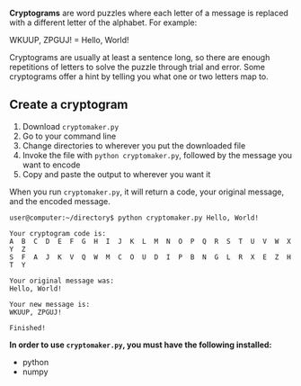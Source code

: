 **Cryptograms** are word puzzles where each letter of a message is replaced with a different letter of the alphabet. For example:

WKUUP, ZPGUJ! = Hello, World!

Cryptograms are usually at least a sentence long, so there are enough repetitions of letters to solve the puzzle through trial and error. Some cryptograms offer a hint by telling you what one or two letters map to.

## Create a cryptogram
1. Download `cryptomaker.py`
2. Go to your command line
3. Change directories to wherever you put the downloaded file
4. Invoke the file with `python cryptomaker.py`, followed by the message you want to encode
5. Copy and paste the output to wherever you want it

When you run `cryptomaker.py`, it will return a code, your original message, and the encoded message.

```
user@computer:~/directory$ python cryptomaker.py Hello, World!

Your cryptogram code is:
A  B  C  D  E  F  G  H  I  J  K  L  M  N  O  P  Q  R  S  T  U  V  W  X  Y  Z
S  F  A  J  K  V  Q  W  M  C  O  U  D  I  P  B  N  G  L  R  X  E  Z  H  T  Y

Your original message was:
Hello, World!

Your new message is:
WKUUP, ZPGUJ!

Finished!
```

**In order to use `cryptomaker.py`, you must have the following installed:**
- python
- numpy
